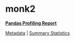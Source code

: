 # monk2

[**Pandas Profiling Report**](https://epistasislab.github.io/pmlb/profile/monk2.html)

[Metadata](metadata.yaml) | [Summary Statistics](summary_stats.tsv)


